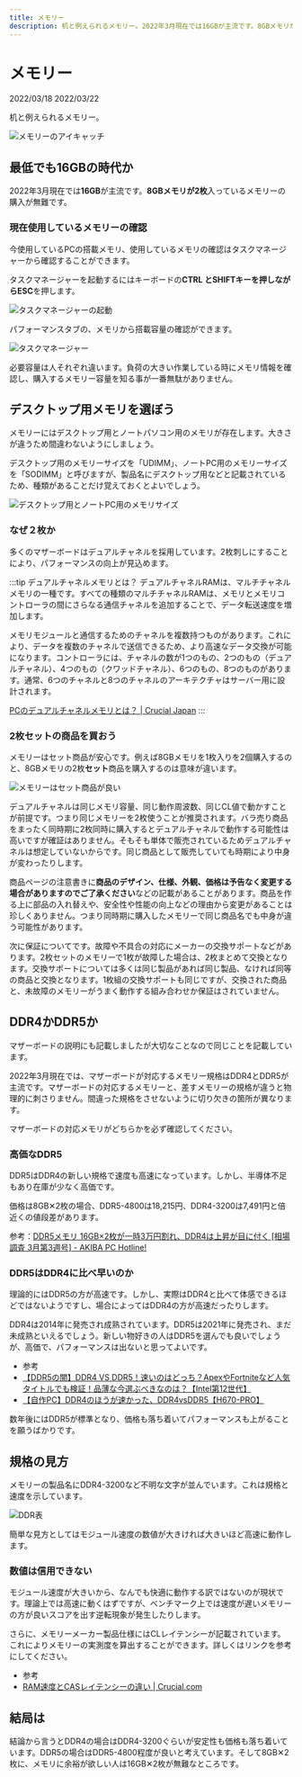 ```yaml
---
title: メモリー
description: 机と例えられるメモリー。2022年3月現在では16GBが主流です。8GBメモリが2枚入っているメモリーの購入が無難です。
---
```


# メモリー

<div class="custom-date">
  <i class="far fa-calendar"></i>2022/03/18
  <i class="fas fa-undo-alt"></i>2022/03/22
</div>

<ClientOnly>
  <CallInFeedAdsense />
</ClientOnly>

机と例えられるメモリー。

<img :src="$withBase('/images/docs/memory/memory_eye_catch.png')" alt="メモリーのアイキャッチ" class="img-center">

## 最低でも16GBの時代か

2022年3月現在では**16GB**が主流です。**8GBメモリが2枚**入っているメモリーの購入が無難です。

### 現在使用しているメモリーの確認

今使用しているPCの搭載メモリ、使用しているメモリの確認はタスクマネージャーから確認することができます。

タスクマネージャーを起動するにはキーボードの**CTRL とSHIFTキーを押しながらESC**を押します。

<img :src="$withBase('/images/docs/docs/ctrlshiftesc.png')" alt="タスクマネージャーの起動" class="img-center">

パフォーマンスタブの、メモリから搭載容量の確認ができます。

<img :src="$withBase('/images/docs/memory/taskmanager.png')" alt="タスクマネージャー" class="img-center">

必要容量は人それぞれ違います。負荷の大きい作業している時にメモリ情報を確認し、購入するメモリー容量を知る事が一番無駄がありません。

## デスクトップ用メモリを選ぼう

メモリーにはデスクトップ用とノートパソコン用のメモリが存在します。大きさが違うため間違わないようにしましょう。

デスクトップ用のメモリーサイズを「UDIMM」、ノートPC用のメモリーサイズを「SODIMM」と呼びますが、製品名にデスクトップ用などと記載されているため、種類があることだけ覚えておくとよいでしょう。

<img :src="$withBase('/images/docs/memory/descktop_note.png')" alt="デスクトップ用とノートPC用のメモリサイズ" class="img-center">

### なぜ２枚か

多くのマザーボードはデュアルチャネルを採用しています。2枚刺しにすることにより、パフォーマンスの向上が見込めます。

:::tip <i class="fas fa-info-circle"></i> デュアルチャネルメモリとは？
デュアルチャネルRAMは、マルチチャネルメモリの一種です。すべての種類のマルチチャネルRAMは、メモリとメモリコントローラの間にさらなる通信チャネルを追加することで、データ転送速度を増加します。

メモリモジュールと通信するためのチャネルを複数持つものがあります。これにより、データを複数のチャネルで送信できるため、より高速なデータ交換が可能になります。コントローラには、チャネルの数が1つのもの、2つのもの（デュアルチャネル）、4つのもの（クワッドチャネル）、6つのもの、8つのものがあります。通常、6つのチャネルと8つのチャネルのアーキテクチャはサーバー用に設計されます。

[PCのデュアルチャネルメモリとは？ | Crucial Japan](https://www.crucial.jp/articles/about-memory/what-is-dual-channel-memory)
:::

### 2枚セットの商品を買おう

メモリーはセット商品が安心です。例えば8GBメモリを1枚入りを2個購入するのと、8GBメモリの2枚**セット**商品を購入するのは意味が違います。

<img :src="$withBase('/images/docs/memory/memory_set.png')" alt="メモリーはセット商品が良い" class="img-center">

デュアルチャネルは同じメモリ容量、同じ動作周波数、同じCL値で動かすことが前提です。つまり同じメモリーを2枚使うことが推奨されます。バラ売り商品をまったく同時期に2枚同時に購入するとデュアルチャネルで動作する可能性は高いですが確証はありません。そもそも単体で販売されているためデュアルチャネルは想定していないからです。同じ商品として販売していても時期により中身が変わったりします。

商品ページの注意書きに**商品のデザイン、仕様、外観、価格は予告なく変更する場合がありますのでご了承ください**などの記載があることがあります。商品を作る上に部品の入れ替えや、安全性や性能の向上などの理由から変更があることは珍しくありません。つまり同時期に購入したメモリーで同じ商品名でも中身が違う可能性があります。

次に保証についてです。故障や不具合の対応にメーカーの交換サポートなどがあります。2枚セットのメモリーで1枚が故障した場合は、2枚まとめて交換となります。交換サポートについては多くは同じ製品があれば同じ製品、なければ同等の商品と交換となります。1枚組の交換サポートも同じですが、交換された商品と、未故障のメモリーがうまく動作する組み合わせか保証はされていません。

## DDR4かDDR5か

マザーボードの説明にも記載しましたが大切なことなので同じことを記載しています。

2022年3月現在では、マザーボードが対応するメモリー規格はDDR4とDDR5が主流です。マザーボードの対応するメモリーと、差すメモリーの規格が違うと物理的に刺さりません。間違った規格をさせないように切り欠きの箇所が異なります。

マザーボードの対応メモリがどちらかを必ず確認してください。

### 高価なDDR5

DDR5はDDR4の新しい規格で速度も高速になっています。しかし、半導体不足もあり在庫が少なく高価です。

価格は8GB✕2枚の場合、DDR5-4800は18,215円、DDR4-3200は7,491円と倍近くの値段差があります。

参考：[DDR5メモリ 16GB×2枚が一時3万円割れ、DDR4は上昇が目に付く [相場調査 3月第3週号] - AKIBA PC Hotline!](https://akiba-pc.watch.impress.co.jp/docs/price/monthly_repo/1395587.html)

### DDR5はDDR4に比べ早いのか

理論的にはDDR5の方が高速です。しかし、実際はDDR4と比べて体感できるほどではないようですし、場合によってはDDR4の方が高速だったりします。

DDR4は2014年に発売され成熟されています。DDR5は2021年に発売され、まだ未成熟といえるでしょう。新しい物好きの人はDDR5を選んでも良いでしょうが、高価で、パフォーマンスは出ないと思ってよいです。

* 参考
* [【DDR5の闇】DDR4 VS DDR5！速いのはどっち？ApexやFortniteなど人気タイトルでも検証！品薄な今選ぶべきなのは？【Intel第12世代】](https://www.youtube.com/watch?v=0eQZM94pk7w)
* [【自作PC】DDR4のほうが速かった、DDR4vsDDR5【H670-PRO】](https://www.youtube.com/watch?v=qTujbhP5msc)

数年後にはDDR5が標準となり、価格も落ち着いてパフォーマンスも上がることを願うばかりです。

## 規格の見方

メモリーの製品名にDDR4-3200など不明な文字が並んでいます。これは規格と速度を示しています。

<img :src="$withBase('/images/docs/memory/ddr_spec.png')" alt="DDR表" class="img-center">

簡単な見方としてはモジュール速度の数値が大きければ大きいほど高速に動作します。

### 数値は信用できない

モジュール速度が大きいから、なんでも快適に動作する訳ではないのが現状です。理論上では高速に動くはずですが、ベンチマーク上では速度が遅いメモリーの方が良いスコアを出す逆転現象が発生したりします。

さらに、メモリーメーカー製品仕様にはCLレイテンシーが記載されています。これによりメモリーの実測度を算出することができます。詳しくはリンクを参考にしてください。

* 参考
* [RAM速度とCASレイテンシーの違い | Crucial.com](https://www.crucial.jp/articles/about-memory/difference-between-speed-and-latency)

## 結局は

結論から言うとDDR4の場合はDDR4-3200ぐらいが安定性も価格も落ち着いています。DDR5の場合はDDR5-4800程度が良いと考えています。そして8GB✕2枚に、メモリに余裕が欲しい人は16GB✕2枚が無難なところです。